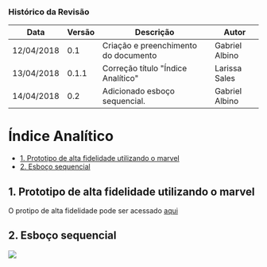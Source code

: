 ### Histórico da Revisão
| Data | Versão | Descrição | Autor |
|---|---|---|---|
| 12/04/2018 | 0.1 | Criação e preenchimento do documento | Gabriel Albino |
| 13/04/2018 | 0.1.1 | Correção título "Índice Analítico" | Larissa Sales |
| 14/04/2018 | 0.2 | Adicionado esboço sequencial. | Gabriel Albino |

# Índice Analítico
* [1. Prototipo de alta fidelidade utilizando o marvel](#1-prototipo-de-alta-fidelidade-utilizando-o-marvel)
* [2. Esboço sequencial](#2-esboço-sequencial)

## 1. Prototipo de alta fidelidade utilizando o marvel
O protipo de alta fidelidade pode ser acessado [aqui](https://marvelapp.com/8959477)

## 2. Esboço sequencial

![](https://i.imgur.com/lFSU504.jpg)